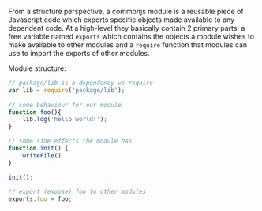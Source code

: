 From a structure perspective, a commonjs module is a reusable piece of Javascript code which exports specific objects made available to any dependent code.
At a high-level they basically contain 2 primary parts: a free variable named `exports` which contains the objects a module wishes to make available to other modules and a `require`  function that modules can use to import the exports of other modules.

Module structure:
```javascript
// package/lib is a dependency we require
var lib = require('package/lib');
 
// some behaviour for our module
function foo(){
    lib.log('hello world!');
}

// some side effects the module has
function init() {
    writeFile()
}

init();
 
// export (expose) foo to other modules
exports.foo = foo;
```